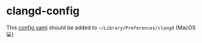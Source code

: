 # clangd-config

This [config.yaml](./config.yaml) should be added to `~/Library/Preferences/clangd` (MacOS 💻)

